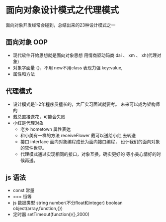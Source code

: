 # 面向对象设计模式之代理模式
  面向对象开发经常会碰到，总结出来的23种设计模式之一
## 面向对象 OOP
- 现代软件开始思想就是面向对象思想
  用情商驱动码商
  dai 、 xm 、 xh(代理对象) 
- 对象字面量
  {}，不用 new不用class
  表现力强 key:value,
- 属性和方法

## 代理模式
- 设计模式是1-2年程序员擅长的，大厂实习面试就要考。
  未来可以成为架构师的
- 戴总直接送花，可能会失败
- 小红是代理对象
  - 老乡 hometown 属性表达
  - 和小美有一样的方法 receiveFlower
    戴可以送给小红,去转送
  - 接口 interface
    面向对象编程成长为面向接口编程， 设计我们的面向对象的软件世界。
  - 代理模式通过实现相同的接口，对象互换，确实更好的
    等小美心情好的时候再送。


## js 语法 
- const 常量
- === 恒等
- js 数据类型
  string number(不分float和integer) boolean object(array,function,{}) 
- 定时器 setTimeout(function(){},2000)